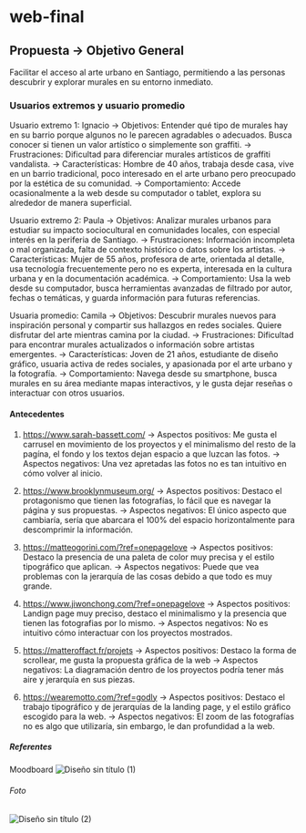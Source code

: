 # web-final
## Propuesta → Objetivo General
Facilitar el acceso al arte urbano en Santiago, permitiendo a las personas descubrir y explorar murales en su entorno inmediato.

### Usuarios extremos y usuario promedio
Usuario extremo 1: Ignacio
→ Objetivos: Entender qué tipo de murales hay en su barrio porque algunos no le parecen agradables o adecuados. Busca conocer si tienen un valor artístico o simplemente son graffiti.
→ Frustraciones: Dificultad para diferenciar murales artísticos de graffiti vandalista.
→ Características: Hombre de 40 años, trabaja desde casa, vive en un barrio tradicional, poco interesado en el arte urbano pero preocupado por la estética de su comunidad.
→ Comportamiento: Accede ocasionalmente a la web desde su computador o tablet, explora su alrededor de manera superficial.

Usuario extremo 2: Paula
→ Objetivos: Analizar murales urbanos para estudiar su impacto sociocultural en comunidades locales, con especial interés en la periferia de Santiago.
→ Frustraciones: Información incompleta o mal organizada, falta de contexto histórico o datos sobre los artistas.
→ Características: Mujer de 55 años, profesora de arte, orientada al detalle, usa tecnología frecuentemente pero no es experta, interesada en la cultura urbana y en la documentación académica.
→ Comportamiento: Usa la web desde su computador, busca herramientas avanzadas de filtrado por autor, fechas o temáticas, y guarda información para futuras referencias.

Usuaria promedio: Camila
→  Objetivos: Descubrir murales nuevos para inspiración personal y compartir sus hallazgos en redes sociales. Quiere disfrutar del arte mientras camina por la ciudad.
→  Frustraciones: Dificultad para encontrar murales actualizados o información sobre artistas emergentes.
→  Características: Joven de 21 años, estudiante de diseño gráfico, usuaria activa de redes sociales, y apasionada por el arte urbano y la fotografía.
→  Comportamiento: Navega desde su smartphone, busca murales en su área mediante mapas interactivos, y le gusta dejar reseñas o interactuar con otros usuarios.

#### Antecedentes
1. https://www.sarah-bassett.com/
→ Aspectos positivos: Me gusta el carrusel en movimiento de los proyectos y el minimalismo del resto de la pagína, el fondo y los textos dejan espacio a que luzcan las fotos.
→ Aspectos negativos: Una vez apretadas las fotos no es tan intuitivo en cómo volver al inicio.

2. https://www.brooklynmuseum.org/
→ Aspectos positivos: Destaco el protagonismo que tienen las fotografías, lo fácil que es navegar la página y sus propuestas.
→ Aspectos negativos: El único aspecto que cambiaría, sería que abarcara el 100% del espacio horizontalmente para descomprimir la información.

3. https://matteogorini.com/?ref=onepagelove
→ Aspectos positivos: Destaco la presencia de una paleta de color muy precisa y el estilo tipográfico que aplican.
→ Aspectos negativos: Puede que vea problemas con la jerarquía de las cosas debido a que todo es muy grande.

4. https://www.jiwonchong.com/?ref=onepagelove
→  Aspectos positivos: Landign page muy preciso, destaco el minimalismo y la presencia que tienen las fotografias por lo mismo.
→  Aspectos negativos: No es intuitivo cómo interactuar con los proyectos mostrados.

5. https://matteroffact.fr/projets
→  Aspectos positivos: Destaco la forma de scrollear, me gusta la propuesta gráfica de la web
→  Aspectos negativos: La diagramación dentro de los proyectos podría tener más aire y jerarquía en sus piezas.

6. https://wearemotto.com/?ref=godly
→  Aspectos positivos: Destaco el trabajo tipográfico y de jerarquías de la landing page, y el estilo gráfico escogido para la web.
→  Aspectos negativos: El zoom de las fotografías no es algo que utilizaría, sin embargo, le dan profundidad a la web.

##### Referentes
Moodboard
![Diseño sin título (1)](https://github.com/user-attachments/assets/59c16cfe-ca9f-4dda-9beb-42d0573458de)

###### Foto
![Diseño sin título (2)](https://github.com/user-attachments/assets/55b8c4ca-d531-4382-bf6d-e78540bd2e4c)



